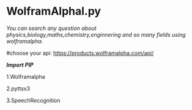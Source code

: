 # WolframAlphal.py
*You can search any question about physics,biology,maths,chemistry,enginnering and so many fields using wolframalpha.* 

#choose your api:
https://products.wolframalpha.com/api/

***Import PIP***

1.Wolframalpha

2.pyttsx3

3.SpeechRecognition

